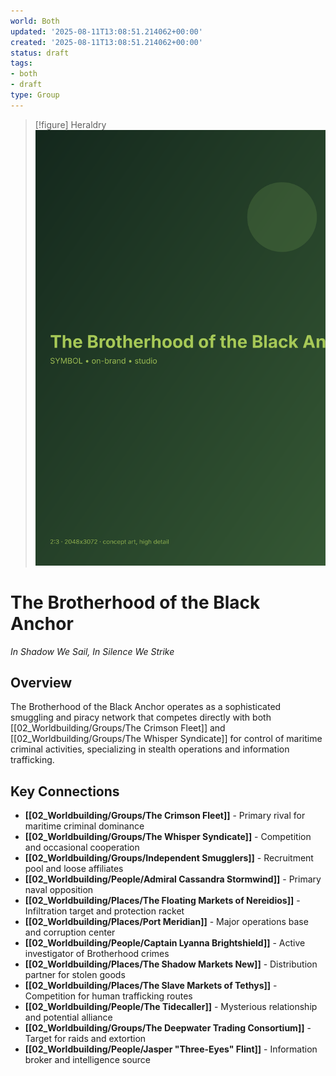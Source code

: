```yaml
---
world: Both
updated: '2025-08-11T13:08:51.214062+00:00'
created: '2025-08-11T13:08:51.214062+00:00'
status: draft
tags:
- both
- draft
type: Group
---
```


> [!figure] Heraldry
![](04_Resources/Assets/Generated/Symbols/symbol-heraldry-the-brotherhood-of-the-black-anchor-the-brotherhood-of-the-black-anchor.svg)




# The Brotherhood of the Black Anchor
*In Shadow We Sail, In Silence We Strike*

## Overview
The Brotherhood of the Black Anchor operates as a sophisticated smuggling and piracy network that competes directly with both [[02_Worldbuilding/Groups/The Crimson Fleet]] and [[02_Worldbuilding/Groups/The Whisper Syndicate]] for control of maritime criminal activities, specializing in stealth operations and information trafficking.

## Key Connections
- **[[02_Worldbuilding/Groups/The Crimson Fleet]]** - Primary rival for maritime criminal dominance
- **[[02_Worldbuilding/Groups/The Whisper Syndicate]]** - Competition and occasional cooperation
- **[[02_Worldbuilding/Groups/Independent Smugglers]]** - Recruitment pool and loose affiliates  
- **[[02_Worldbuilding/People/Admiral Cassandra Stormwind]]** - Primary naval opposition
- **[[02_Worldbuilding/Places/The Floating Markets of Nereidios]]** - Infiltration target and protection racket
- **[[02_Worldbuilding/Places/Port Meridian]]** - Major operations base and corruption center
- **[[02_Worldbuilding/People/Captain Lyanna Brightshield]]** - Active investigator of Brotherhood crimes
- **[[02_Worldbuilding/Places/The Shadow Markets New]]** - Distribution partner for stolen goods
- **[[02_Worldbuilding/Places/The Slave Markets of Tethys]]** - Competition for human trafficking routes
- **[[02_Worldbuilding/People/The Tidecaller]]** - Mysterious relationship and potential alliance
- **[[02_Worldbuilding/Groups/The Deepwater Trading Consortium]]** - Target for raids and extortion
- **[[02_Worldbuilding/People/Jasper "Three-Eyes" Flint]]** - Information broker and intelligence source